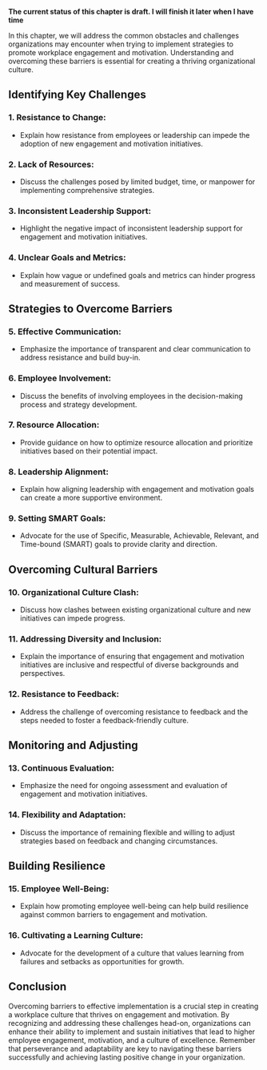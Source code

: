 **The current status of this chapter is draft. I will finish it later when I have time**

In this chapter, we will address the common obstacles and challenges organizations may encounter when trying to implement strategies to promote workplace engagement and motivation. Understanding and overcoming these barriers is essential for creating a thriving organizational culture.

**Identifying Key Challenges**
------------------------------

### **1. Resistance to Change:**

* Explain how resistance from employees or leadership can impede the adoption of new engagement and motivation initiatives.

### **2. Lack of Resources:**

* Discuss the challenges posed by limited budget, time, or manpower for implementing comprehensive strategies.

### **3. Inconsistent Leadership Support:**

* Highlight the negative impact of inconsistent leadership support for engagement and motivation initiatives.

### **4. Unclear Goals and Metrics:**

* Explain how vague or undefined goals and metrics can hinder progress and measurement of success.

**Strategies to Overcome Barriers**
-----------------------------------

### **5. Effective Communication:**

* Emphasize the importance of transparent and clear communication to address resistance and build buy-in.

### **6. Employee Involvement:**

* Discuss the benefits of involving employees in the decision-making process and strategy development.

### **7. Resource Allocation:**

* Provide guidance on how to optimize resource allocation and prioritize initiatives based on their potential impact.

### **8. Leadership Alignment:**

* Explain how aligning leadership with engagement and motivation goals can create a more supportive environment.

### **9. Setting SMART Goals:**

* Advocate for the use of Specific, Measurable, Achievable, Relevant, and Time-bound (SMART) goals to provide clarity and direction.

**Overcoming Cultural Barriers**
--------------------------------

### **10. Organizational Culture Clash:**

* Discuss how clashes between existing organizational culture and new initiatives can impede progress.

### **11. Addressing Diversity and Inclusion:**

* Explain the importance of ensuring that engagement and motivation initiatives are inclusive and respectful of diverse backgrounds and perspectives.

### **12. Resistance to Feedback:**

* Address the challenge of overcoming resistance to feedback and the steps needed to foster a feedback-friendly culture.

**Monitoring and Adjusting**
----------------------------

### **13. Continuous Evaluation:**

* Emphasize the need for ongoing assessment and evaluation of engagement and motivation initiatives.

### **14. Flexibility and Adaptation:**

* Discuss the importance of remaining flexible and willing to adjust strategies based on feedback and changing circumstances.

**Building Resilience**
-----------------------

### **15. Employee Well-Being:**

* Explain how promoting employee well-being can help build resilience against common barriers to engagement and motivation.

### **16. Cultivating a Learning Culture:**

* Advocate for the development of a culture that values learning from failures and setbacks as opportunities for growth.

**Conclusion**
--------------

Overcoming barriers to effective implementation is a crucial step in creating a workplace culture that thrives on engagement and motivation. By recognizing and addressing these challenges head-on, organizations can enhance their ability to implement and sustain initiatives that lead to higher employee engagement, motivation, and a culture of excellence. Remember that perseverance and adaptability are key to navigating these barriers successfully and achieving lasting positive change in your organization.
